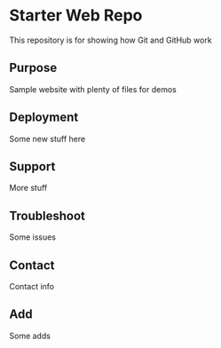 # Starter Web Repo

This repository is for showing how Git and GitHub work

## Purpose

Sample website with plenty of files for demos

## Deployment

Some new stuff here

## Support

More stuff

## Troubleshoot

Some issues

## Contact

Contact info

## Add

Some adds